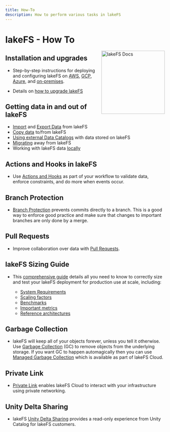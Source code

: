 ```yaml
---
title: How-To
description: How to perform various tasks in lakeFS
---
```


# lakeFS - How To

<img src="/assets/img/docs_logo.png" alt="lakeFS Docs" width=200 style="float: right; margin: 0 0 10px 10px;"/>


## Installation and upgrades

* Step-by-step instructions for deploying and configuring lakeFS on [AWS](/howto/deploy/aws.html), [GCP](/howto/deploy/gcp.html), [Azure](/howto/deploy/azure.html), and [on-premises](/howto/deploy/onprem.html). 

* Details on [how to upgrade lakeFS](/howto/deploy/upgrade.html)

## Getting data in and out of lakeFS

* [Import](/howto/import.html) and [Export Data](/howto/export.html) from lakeFS
* [Copy data](/howto/copying.html) to/from lakeFS
* [Using external Data Catalogs](/howto/catalog_exports.html) with data stored on lakeFS
* [Migrating](/howto/migrate-away.html) away from lakeFS
* Working with lakeFS data [locally](local-checkouts.md)

## Actions and Hooks in lakeFS

* Use [Actions and Hooks](/howto/hooks/) as part of your workflow to validate data, enforce constraints, and do more when events occur.

## Branch Protection

* [Branch Protection](/howto/protect-branches.html) prevents commits directly to a branch. This is a good way to enforce good practice and make sure that changes to important branches are only done by a merge.

## Pull Requests

* Improve collaboration over data with [Pull Requests](/howto/pull-requests.html).

## lakeFS Sizing Guide

* This [comprehensive guide](/howto/sizing-guide.html) details all you need to know to correctly size and test your lakeFS deployment for production use at scale, including: 

    * [System Requirements](/howto/sizing-guide.html#system-requirements)
    * [Scaling factors](/howto/sizing-guide.html#scaling-factors)
    * [Benchmarks](/howto/sizing-guide.html#benchmarks)
    * [Important metrics](/howto/sizing-guide.html#important-metrics)
    * [Reference architectures](/howto/sizing-guide.html#reference-architectures)

## Garbage Collection

* lakeFS will keep all of your objects forever, unless you tell it otherwise. Use [Garbage Collection](/howto/garbage-collection/index/) (GC) to remove objects from the underlying storage.
    If you want GC to happen automagically then you can use [Managed Garbage Collection](/howto/garbage-collection/managed-gc/) which is available as part of lakeFS Cloud.

## Private Link

* [Private Link](/howto/private-link/) enables lakeFS Cloud to interact with your infrastructure using private networking.

## Unity Delta Sharing

* lakeFS [Unity Delta Sharing](/howto/unity-delta-sharing/) provides a read-only experience from Unity Catalog for lakeFS customers.